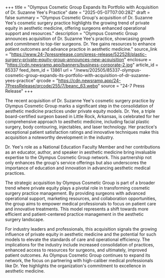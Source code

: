+++
title = "Olympus Cosmetic Group Expands Its Portfolio with Acquisition of Dr. Suzanne Yee's Practice"
date = "2025-05-07T07:00:28Z"
draft = false
summary = "Olympus Cosmetic Group's acquisition of Dr. Suzanne Yee's cosmetic surgery practice highlights the growing trend of private equity in aesthetic medicine, offering surgeons enhanced operational support and resources."
description = "Olympus Cosmetic Group announces acquisition of Dr. Suzanne Yee's practice, showcasing growth and commitment to top-tier surgeons. Dr. Yee gains resources to enhance patient outcomes and advance practice in aesthetic medicine."
source_link = "https://www.24-7pressrelease.com/press-release/522528/plastic-surgery-private-equity-group-announces-new-acquisition"
enclosure = "https://cdn.newsramp.app/banners/business-corporate-2.jpg"
article_id = 85337
feed_item_id = 13861
url = "/news/202505/85337-olympus-cosmetic-group-expands-its-portfolio-with-acquisition-of-dr-suzanne-yees-practice"
qrcode = "https://cdn.newsramp.app/24-7PressRelease/qrcode/255/7/beanc_63.webp"
source = "24-7 Press Release"
+++

<p>The recent acquisition of Dr. Suzanne Yee's cosmetic surgery practice by Olympus Cosmetic Group marks a significant step in the consolidation of aesthetic medicine practices under private equity models. Dr. Yee, a triple board-certified surgeon based in Little Rock, Arkansas, is celebrated for her comprehensive approach to aesthetic medicine, including facial plastic surgery, body contouring, injectables, and laser technology. Her practice's exceptional patient satisfaction ratings and innovative techniques make this acquisition a noteworthy development in the industry.</p><p>Dr. Yee's role as a National Education Faculty Member and her contributions as an educator, author, and speaker in aesthetic medicine bring invaluable expertise to the Olympus Cosmetic Group network. This partnership not only enhances the group's service offerings but also underscores the importance of education and innovation in advancing aesthetic medical practices.</p><p>The strategic acquisition by Olympus Cosmetic Group is part of a broader trend where private equity plays a pivotal role in transforming cosmetic surgery practice management. By providing surgeons with advanced operational support, marketing resources, and collaboration opportunities, the group aims to empower medical professionals to focus on patient care and innovative treatments. This model represents a shift towards more efficient and patient-centered practice management in the aesthetic surgery landscape.</p><p>For industry leaders and professionals, this acquisition signals the growing influence of private equity in aesthetic medicine and the potential for such models to elevate the standards of care and operational efficiency. The implications for the industry include increased consolidation of practices, enhanced access to resources for surgeons, and ultimately, improved patient outcomes. As Olympus Cosmetic Group continues to expand its network, the focus on partnering with high-caliber medical professionals like Dr. Yee highlights the organization's commitment to excellence in aesthetic medicine.</p>